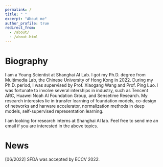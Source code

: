 ```yaml
---
permalink: /
title: " "
excerpt: "About me"
author_profile: true
redirect_from: 
  - /about/
  - /about.html
---
```




Biography
======
I am a Young Scientist at Shanghai AI Lab. I got my Ph.D. degree from Multimedia Lab, the Chinese University of Hong Kong in 2022. During my Ph.D. period, I was supervised by Prof. Xiaogang Wang and Prof. Ping Luo. I was fortunate to involve several interships in industry, such as Tencent ARC, Huawei Noah AI Foundation Group, and Sensetime Research. My research interestes lie in transfer learning of foundation models, co-design of networks and harware accelerator, normalization methods in deep models, self-supervised representation learning. 

I am looking for research interns at Shanghai AI lab. Feel free to send me an email if you are interested in the above topics.

News
======
[06/2022] SFDA was accepted by ECCV 2022.
